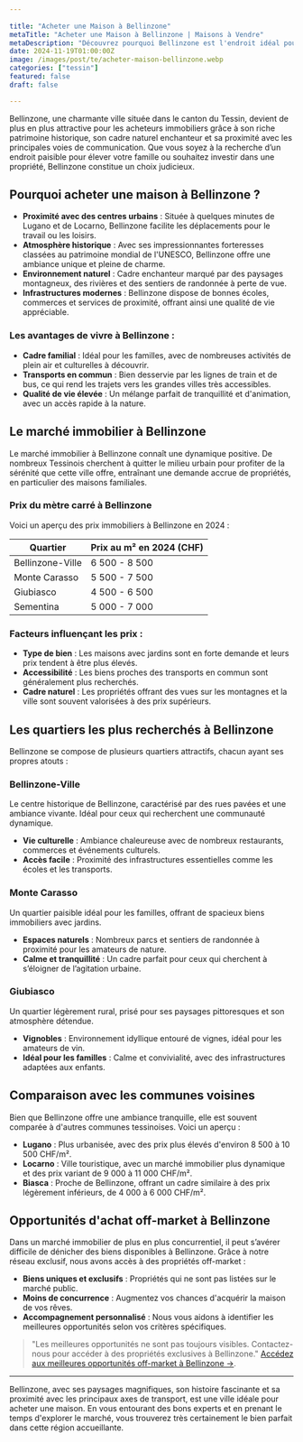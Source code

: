 ```yaml
---
 
title: "Acheter une Maison à Bellinzone" 
metaTitle: "Acheter une Maison à Bellinzone | Maisons à Vendre" 
metaDescription: "Découvrez pourquoi Bellinzone est l'endroit idéal pour acheter une maison. Explorez le marché immobilier local, les quartiers recherchés et nos conseils pour réussir votre achat." 
date: 2024-11-19T01:00:00Z 
image: /images/post/te/acheter-maison-bellinzone.webp 
categories: ["tessin"] 
featured: false 
draft: false 

---
```

Bellinzone, une charmante ville située dans le canton du Tessin, devient de plus en plus attractive pour les acheteurs immobiliers grâce à son riche patrimoine historique, son cadre naturel enchanteur et sa proximité avec les principales voies de communication. Que vous soyez à la recherche d’un endroit paisible pour élever votre famille ou souhaitez investir dans une propriété, Bellinzone constitue un choix judicieux.

## Pourquoi acheter une maison à Bellinzone ?

- **Proximité avec des centres urbains** : Située à quelques minutes de Lugano et de Locarno, Bellinzone facilite les déplacements pour le travail ou les loisirs.
- **Atmosphère historique** : Avec ses impressionnantes forteresses classées au patrimoine mondial de l'UNESCO, Bellinzone offre une ambiance unique et pleine de charme.
- **Environnement naturel** : Cadre enchanteur marqué par des paysages montagneux, des rivières et des sentiers de randonnée à perte de vue.
- **Infrastructures modernes** : Bellinzone dispose de bonnes écoles, commerces et services de proximité, offrant ainsi une qualité de vie appréciable.

### Les avantages de vivre à Bellinzone :

- **Cadre familial** : Idéal pour les familles, avec de nombreuses activités de plein air et culturelles à découvrir.
- **Transports en commun** : Bien desservie par les lignes de train et de bus, ce qui rend les trajets vers les grandes villes très accessibles.
- **Qualité de vie élevée** : Un mélange parfait de tranquillité et d'animation, avec un accès rapide à la nature.

## Le marché immobilier à Bellinzone

Le marché immobilier à Bellinzone connaît une dynamique positive. De nombreux Tessinois cherchent à quitter le milieu urbain pour profiter de la sérénité que cette ville offre, entraînant une demande accrue de propriétés, en particulier des maisons familiales.

### Prix du mètre carré à Bellinzone

Voici un aperçu des prix immobiliers à Bellinzone en 2024 :

| Quartier               | Prix au m² en 2024 (CHF) |
|-----------------------|--------------------------|
| Bellinzone-Ville      | 6 500 - 8 500            |
| Monte Carasso         | 5 500 - 7 500            |
| Giubiasco             | 4 500 - 6 500            |
| Sementina             | 5 000 - 7 000            |

### Facteurs influençant les prix :

- **Type de bien** : Les maisons avec jardins sont en forte demande et leurs prix tendent à être plus élevés.
- **Accessibilité** : Les biens proches des transports en commun sont généralement plus recherchés.
- **Cadre naturel** : Les propriétés offrant des vues sur les montagnes et la ville sont souvent valorisées à des prix supérieurs.

## Les quartiers les plus recherchés à Bellinzone

Bellinzone se compose de plusieurs quartiers attractifs, chacun ayant ses propres atouts :

### Bellinzone-Ville

Le centre historique de Bellinzone, caractérisé par des rues pavées et une ambiance vivante. Idéal pour ceux qui recherchent une communauté dynamique.

- **Vie culturelle** : Ambiance chaleureuse avec de nombreux restaurants, commerces et événements culturels.
- **Accès facile** : Proximité des infrastructures essentielles comme les écoles et les transports.

### Monte Carasso

Un quartier paisible idéal pour les familles, offrant de spacieux biens immobiliers avec jardins.

- **Espaces naturels** : Nombreux parcs et sentiers de randonnée à proximité pour les amateurs de nature.
- **Calme et tranquillité** : Un cadre parfait pour ceux qui cherchent à s’éloigner de l’agitation urbaine.

### Giubiasco

Un quartier légèrement rural, prisé pour ses paysages pittoresques et son atmosphère détendue.

- **Vignobles** : Environnement idyllique entouré de vignes, idéal pour les amateurs de vin.
- **Idéal pour les familles** : Calme et convivialité, avec des infrastructures adaptées aux enfants.

## Comparaison avec les communes voisines

Bien que Bellinzone offre une ambiance tranquille, elle est souvent comparée à d'autres communes tessinoises. Voici un aperçu :

- **Lugano** : Plus urbanisée, avec des prix plus élevés d'environ 8 500 à 10 500 CHF/m².
- **Locarno** : Ville touristique, avec un marché immobilier plus dynamique et des prix variant de 9 000 à 11 000 CHF/m².
- **Biasca** : Proche de Bellinzone, offrant un cadre similaire à des prix légèrement inférieurs, de 4 000 à 6 000 CHF/m².

## Opportunités d'achat off-market à Bellinzone

Dans un marché immobilier de plus en plus concurrentiel, il peut s’avérer difficile de dénicher des biens disponibles à Bellinzone. Grâce à notre réseau exclusif, nous avons accès à des propriétés off-market :

- **Biens uniques et exclusifs** : Propriétés qui ne sont pas listées sur le marché public.
- **Moins de concurrence** : Augmentez vos chances d'acquérir la maison de vos rêves.
- **Accompagnement personnalisé** : Nous vous aidons à identifier les meilleures opportunités selon vos critères spécifiques.

> "Les meilleures opportunités ne sont pas toujours visibles. Contactez-nous pour accéder à des propriétés exclusives à Bellinzone."
[Accédez aux meilleures opportunités off-market à Bellinzone ->](/contact).

---

Bellinzone, avec ses paysages magnifiques, son histoire fascinante et sa proximité avec les principaux axes de transport, est une ville idéale pour acheter une maison. En vous entourant des bons experts et en prenant le temps d'explorer le marché, vous trouverez très certainement le bien parfait dans cette région accueillante.